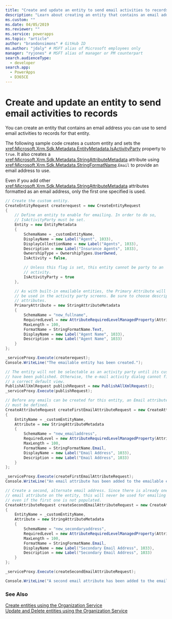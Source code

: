 ```yaml
---
title: "Create and update an entity to send email activities to records (Common Data Service) | Microsoft Docs" # Intent and product brand in a unique string of 43-59 chars including spaces
description: "Learn about creating an entity that contains an email address you can use to send email activities to records for that entity." # 115-145 characters including spaces. This abstract displays in the search result.
ms.custom: ""
ms.date: 04/05/2019
ms.reviewer: ""
ms.service: powerapps
ms.topic: "article"
author: "brandonsimons" # GitHub ID
ms.author: "jdaly" # MSFT alias of Microsoft employees only
manager: "ryjones" # MSFT alias of manager or PM counterpart
search.audienceType: 
  - developer
search.app: 
  - PowerApps
  - D365CE
---
```

# Create and update an entity to send email activities to records

You can create an entity that contains an email address you can use to send email activities to records for that entity.  
  
 The following sample code creates a custom entity and sets the <xref:Microsoft.Xrm.Sdk.Metadata.EntityMetadata.IsActivityParty> property to `true`. It also creates a <xref:Microsoft.Xrm.Sdk.Metadata.StringAttributeMetadata> attribute using <xref:Microsoft.Xrm.Sdk.Metadata.StringFormatName>.`Email` to provide an email address to use.  
  
 Even if you add other <xref:Microsoft.Xrm.Sdk.Metadata.StringAttributeMetadata> attributes formatted as an email address, only the first one specified is used.  

```csharp
// Create the custom entity.
CreateEntityRequest createrequest = new CreateEntityRequest
{
    // Define an entity to enable for emailing. In order to do so,
    // IsActivityParty must be set.
    Entity = new EntityMetadata
    {
        SchemaName = _customEntityName,
        DisplayName = new Label("Agent", 1033),
        DisplayCollectionName = new Label("Agents", 1033),
        Description = new Label("Insurance Agents", 1033),
        OwnershipType = OwnershipTypes.UserOwned,
        IsActivity = false,

        // Unless this flag is set, this entity cannot be party to an
        // activity.
        IsActivityParty = true
    },

    // As with built-in emailable entities, the Primary Attribute will
    // be used in the activity party screens. Be sure to choose descriptive
    // attributes.
    PrimaryAttribute = new StringAttributeMetadata
    {
        SchemaName = "new_fullname",
        RequiredLevel = new AttributeRequiredLevelManagedProperty(AttributeRequiredLevel.None),
        MaxLength = 100,
        FormatName = StringFormatName.Text,
        DisplayName = new Label("Agent Name", 1033),
        Description = new Label("Agent Name", 1033)
    }
};

_serviceProxy.Execute(createrequest);
Console.WriteLine("The emailable entity has been created.");

// The entity will not be selectable as an activity party until its customizations
// have been published. Otherwise, the e-mail activity dialog cannot find
// a correct default view.
PublishAllXmlRequest publishRequest = new PublishAllXmlRequest();
_serviceProxy.Execute(publishRequest);

// Before any emails can be created for this entity, an Email attribute
// must be defined.
CreateAttributeRequest createFirstEmailAttributeRequest = new CreateAttributeRequest
{
    EntityName = _customEntityName,
    Attribute = new StringAttributeMetadata
    {
        SchemaName = "new_emailaddress",
        RequiredLevel = new AttributeRequiredLevelManagedProperty(AttributeRequiredLevel.None),
        MaxLength = 100,
        FormatName = StringFormatName.Email,
        DisplayName = new Label("Email Address", 1033),
        Description = new Label("Email Address", 1033)
    }
};

_serviceProxy.Execute(createFirstEmailAttributeRequest);
Console.WriteLine("An email attribute has been added to the emailable entity.");

// Create a second, alternate email address. Since there is already one 
// email attribute on the entity, this will never be used for emailing
// even if the first one is not populated.
CreateAttributeRequest createSecondEmailAttributeRequest = new CreateAttributeRequest
{
    EntityName = _customEntityName,
    Attribute = new StringAttributeMetadata
    {
        SchemaName = "new_secondaryaddress",
        RequiredLevel = new AttributeRequiredLevelManagedProperty(AttributeRequiredLevel.None),
        MaxLength = 100,
        FormatName = StringFormatName.Email,
        DisplayName = new Label("Secondary Email Address", 1033),
        Description = new Label("Secondary Email Address", 1033)
    }
};

_serviceProxy.Execute(createSecondEmailAttributeRequest);

Console.WriteLine("A second email attribute has been added to the emailable entity.");
```

### See Also

[Create entities using the Organization Service](entity-operations-create.md)  
[Update and Delete entities using the Organization Service](entity-operations-update-delete.md)

